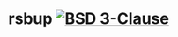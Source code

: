 # rsbup [![BSD 3-Clause](https://img.shields.io/badge/License-BSD%203--Clause-blue.svg)](https://opensource.org/licenses/BSD-3-Clause)